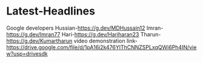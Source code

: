 # Latest-Headlines
Google developers
Hussian-https://g.dev/MDHussain12
Imran-https://g.dev/Imran77
Hari-https://g.dev/Hariharan23
Tharun-https://g.dev/Kumartharun
video demonstration link-https://drive.google.com/file/d/1pA16i2k476YlThCNNZSPLxqQWi6Ph4IN/view?usp=drivesdk
